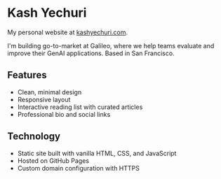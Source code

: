 # Kash Yechuri

My personal website at [kashyechuri.com](https://kashyechuri.com).

I'm building go-to-market at Galileo, where we help teams evaluate and improve their GenAI applications. Based in San Francisco.

## Features
- Clean, minimal design
- Responsive layout
- Interactive reading list with curated articles
- Professional bio and social links

## Technology
- Static site built with vanilla HTML, CSS, and JavaScript
- Hosted on GitHub Pages
- Custom domain configuration with HTTPS
